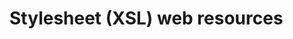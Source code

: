 # Stylesheet (XSL) web resources

<!-- https://docs.microsoft.com/en-us/dynamics365/customer-engagement/developer/stylesheet-xsl-web-resources -->